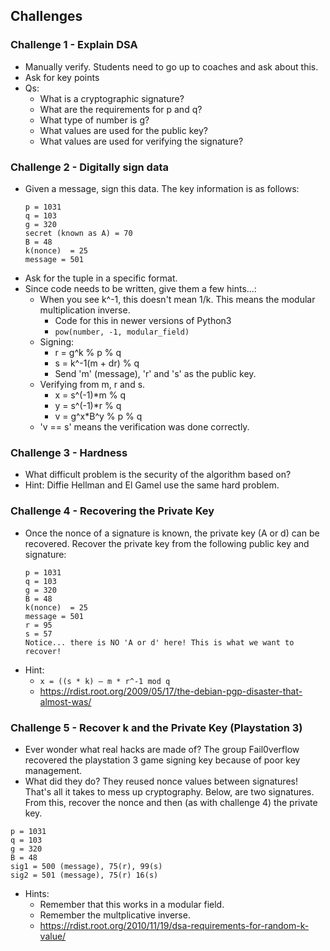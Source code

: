 ## Challenges 

### Challenge 1 - Explain DSA
- Manually verify. Students need to go up to coaches and ask about this. 
- Ask for key points
- Qs: 
	- What is a cryptographic signature? 
	- What are the requirements for p and q?  
	- What type of number is g?
	- What values are used for the public key? 
	- What values are used for verifying the signature? 

### Challenge 2 - Digitally sign data
- Given a message, sign this data. The key information is as follows: 
	```
	p = 1031
	q = 103
	g = 320 
	secret (known as A) = 70 
	B = 48 
	k(nonce)  = 25
	message = 501
	```
- Ask for the tuple in a specific format. 
- Since code needs to be written, give them a few hints...:
	- When you see k^-1, this doesn't mean 1/k. This means the modular multiplication inverse. 
		- Code for this in newer versions of Python3
		- ``pow(number, -1, modular_field)``
	- Signing: 
		- r = g^k % p % q
		- s = k^-1(m + dr) % q
		- Send 'm' (message), 'r' and 's' as the public key. 
	- Verifying from m, r and s. 
		- x = s^(-1)*m % q
		- y = s^(-1)*r % q 
		- v = g^x*B^y % p % q 
	- 'v == s' means the verification was done correctly. 

### Challenge 3 - Hardness
- What difficult problem is the security of the algorithm based on? 
- Hint: Diffie Hellman and El Gamel use the same hard problem.

### Challenge 4 - Recovering the Private Key
- Once the nonce of a signature is known, the private key (A or d) can be recovered. Recover the private key from the following public key and signature: 
	```
	p = 1031
	q = 103
	g = 320 
	B = 48 
	k(nonce)  = 25
	message = 501
	r = 95
	s = 57
	Notice... there is NO 'A or d' here! This is what we want to recover!
	```
- Hint: 
	- ``x = ((s * k) – m * r^-1 mod q``
	- https://rdist.root.org/2009/05/17/the-debian-pgp-disaster-that-almost-was/

### Challenge 5 - Recover k and the Private Key (Playstation 3) 
- Ever wonder what real hacks are made of? The group Fail0verflow recovered the playstation 3 game signing key because of poor key management. 
- What did they do? They reused nonce values between signatures! That's all it takes to mess up cryptography. Below, are two signatures. From this, recover the nonce and then (as with challenge 4) the private key. 
```
p = 1031
q = 103
g = 320 
B = 48 
sig1 = 500 (message), 75(r), 99(s) 
sig2 = 501 (message), 75(r) 16(s) 
```
- Hints: 
	- Remember that this works in a modular field. 
	- Remember the multplicative inverse.
	- https://rdist.root.org/2010/11/19/dsa-requirements-for-random-k-value/
